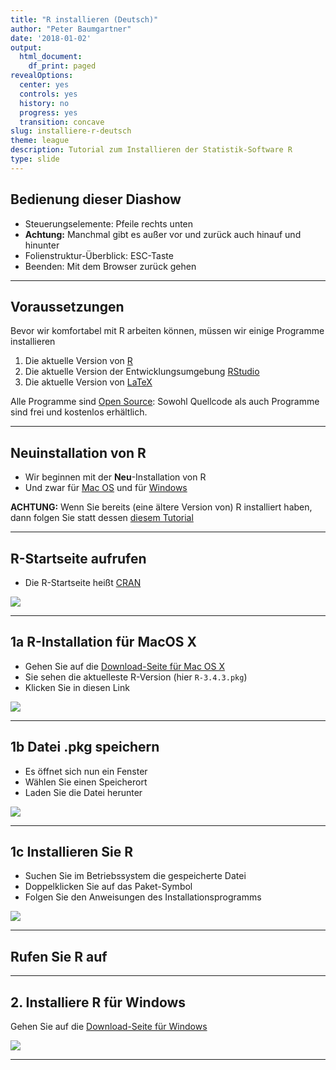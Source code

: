 ```yaml
---
title: "R installieren (Deutsch)"
author: "Peter Baumgartner"
date: '2018-01-02'
output:
  html_document:
    df_print: paged
revealOptions:
  center: yes
  controls: yes
  history: no
  progress: yes
  transition: concave
slug: installiere-r-deutsch
theme: league
description: Tutorial zum Installieren der Statistik-Software R
type: slide
---
```


## Bedienung dieser Diashow

- Steuerungselemente: Pfeile rechts unten
- **Achtung:** Manchmal gibt es außer vor und zurück auch hinauf und hinunter
- Folienstruktur-Überblick: ESC-Taste
- Beenden: Mit dem Browser zurück gehen

---

## Voraussetzungen

Bevor wir komfortabel mit R arbeiten können, müssen wir einige Programme installieren

1. Die aktuelle Version von [R](https://cran.r-project.org/)
2. Die aktuelle Version der Entwicklungsumgebung [RStudio](https://www.rstudio.com/products/rstudio/download/)
3. Die aktuelle Version von [LaTeX](https://www.latex-project.org/get/)

Alle Programme sind [Open Source](http://praxistipps.chip.de/open-source-was-ist-das-genau_12877): Sowohl Quellcode als auch Programme sind frei und kostenlos erhältlich.

---

## Neuinstallation von R

- Wir beginnen mit der **Neu**-Installation von R 
- Und zwar für [Mac OS](https://cran.r-project.org/bin/macosx/) und für [Windows](https://cran.r-project.org/bin/windows/)

**ACHTUNG:** Wenn Sie bereits (eine ältere Version von) R installiert haben, dann folgen Sie statt dessen [diesem Tutorial](http://bioinfo.umassmed.edu/bootstrappers/bootstrappers-courses/courses/rCourse/Additional_Resources/Updating_R.html#updating-on-mac-and-ubuntu)

---

## R-Startseite aufrufen

- Die R-Startseite heißt [CRAN](https://cran.r-project.org/)

<img src="/img/r-install-tutorial/1-0_CRAN-Startpage.png">
<!-- .element height="70%" width="70%" -->

---

## 1a R-Installation für MacOS X

- Gehen Sie auf die [Download-Seite für Mac OS X](https://cran.r-project.org/bin/macosx/)
- Sie sehen die aktuelleste R-Version (hier `R-3.4.3.pkg`)
- Klicken Sie in diesen Link

<img src="/img/r-install-tutorial/1-1_R-MacOS-Download.png">
<!-- .element height="70%" width="70%" -->


___


## 1b Datei .pkg speichern

- Es öffnet sich nun ein Fenster
- Wählen Sie einen Speicherort
- Laden Sie die Datei herunter

<img src="/img/r-install-tutorial/1-2_R-Package-save.png">
<!-- .element height="70%" width="70%" -->


___

## 1c Installieren Sie R

- Suchen Sie im Betriebssystem die gespeicherte Datei
- Doppelklicken Sie auf das Paket-Symbol
- Folgen Sie den Anweisungen des Installationsprogramms

<img src="/img/r-install-tutorial/1-3_MacOS-Installation-R.png">
<!-- .element height="70%" width="70%" -->

___

## Rufen Sie R auf

---

## 2. Installiere R für Windows

Gehen Sie auf die [Download-Seite für Windows](https://cran.r-project.org/bin/windows/)

<img src="/img/r-install-tutorial/R-Windows-Download.png">
<!-- .element height="70%" width="70%" -->


---
